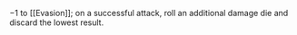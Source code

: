 −1 to [[Evasion]]; on a successful attack, roll an additional damage die and discard the lowest result.
